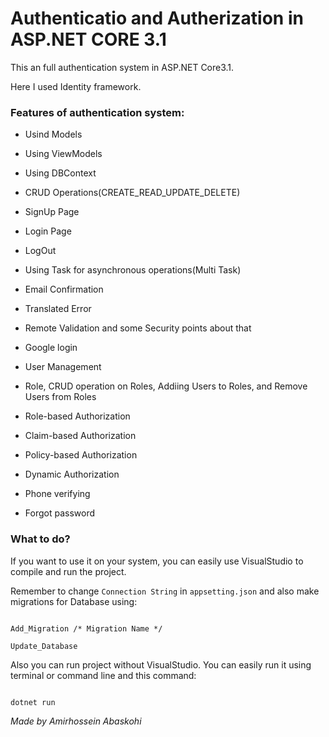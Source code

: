 # Authenticatio and Autherization in ASP.NET CORE 3.1
This an full authentication system in ASP.NET Core3.1.

Here I used Identity framework.

### Features of authentication system:

* Usind Models

* Using ViewModels

* Using DBContext

* CRUD Operations(CREATE_READ_UPDATE_DELETE)

* SignUp Page

* Login Page

* LogOut

* Using Task for asynchronous operations(Multi Task)

* Email Confirmation

* Translated Error

* Remote Validation and some Security points about that

* Google login

* User Management

* Role, CRUD operation on Roles, Addiing Users to Roles, and Remove Users from Roles

* Role-based Authorization

* Claim-based Authorization

* Policy-based Authorization

* Dynamic Authorization

* Phone verifying

* Forgot password

### What to do?

If you want to use it on your system, you can easily use VisualStudio to compile and  run the project.

Remember to change `Connection String` in `appsetting.json` and also make migrations for Database using:
```

Add_Migration /* Migration Name */

Update_Database

```

Also you can run project without VisualStudio. You can easily run it using terminal or command line and this command:

```

dotnet run

```

*Made by Amirhossein Abaskohi*
